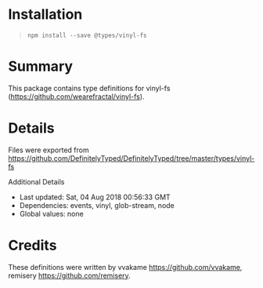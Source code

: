 # Installation
> `npm install --save @types/vinyl-fs`

# Summary
This package contains type definitions for vinyl-fs (https://github.com/wearefractal/vinyl-fs).

# Details
Files were exported from https://github.com/DefinitelyTyped/DefinitelyTyped/tree/master/types/vinyl-fs

Additional Details
 * Last updated: Sat, 04 Aug 2018 00:56:33 GMT
 * Dependencies: events, vinyl, glob-stream, node
 * Global values: none

# Credits
These definitions were written by vvakame <https://github.com/vvakame>, remisery <https://github.com/remisery>.
